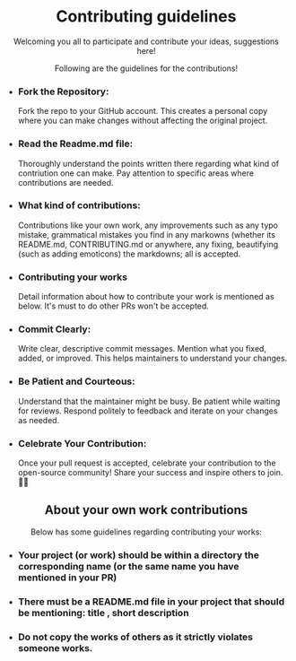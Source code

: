 <h1 align="center">Contributing guidelines</h1>
<p align="center">Welcoming you all to participate and contribute your ideas, suggestions here!</p>
<p align="center">Following are the guidelines for the contributions!</p>
<ul>
  <li><h3>Fork the Repository:</h3>Fork the repo to your GitHub account. This creates a personal copy where you can make changes without affecting the original project.</li>  
  <li><h3>Read the Readme.md file:</h3> Thoroughly understand the points written there regarding what kind of contriution one can make. Pay attention to specific areas where contributions are needed.</li>
  <li><h3>What kind of contributions:</h3> Contributions like your own work, any improvements such as any typo mistake, grammatical mistakes you find in any markowns (whether its README.md, CONTRIBUTING.md or anywhere, any fixing, beautifying (such as adding emoticons) the markdowns; all is accepted.</li>
  <li><h3>Contributing your works</h3> Detail information about how to contribute your work is mentioned as below. It's must to do other PRs won't be accepted.</li>
  <li><h3>Commit Clearly: </h3> Write clear, descriptive commit messages. Mention what you fixed, added, or improved. This helps maintainers to understand your changes.</li>
  <li><h3>Be Patient and Courteous: </h3> Understand that the maintainer might be busy. Be patient while waiting for reviews. Respond politely to feedback and iterate on your changes as needed.</li>
  <li><h3>Celebrate Your Contribution: </h3> Once your pull request is accepted, celebrate your contribution to the open-source community! Share your success and inspire others to join. 🚀🎉</li>
</ul>

<h2 align="center">About your own work contributions</h2>
<p align="center"> Below has some guidelines regarding contributing your works:</p>
<ul>
  <li><h3>Your project (or work) should be within a directory the corresponding name (or the same name you have mentioned in your PR)</h3></li>
  <li><h3>There must be a README.md file in your project that should be mentioning: <b>title</b> , <b>short description</b></h3></li>
  <li><h3>Do not copy the works of others as it strictly violates someone works.</li>
</ul>
